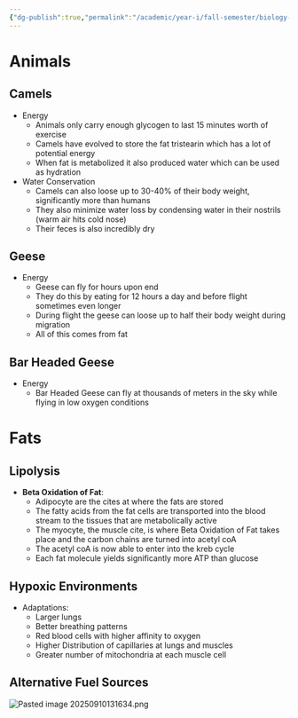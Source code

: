 ```yaml
---
{"dg-publish":true,"permalink":"/academic/year-i/fall-semester/biology-1-a03/unit-1-the-structure-of-the-cell/lectures/l2-a-amazing-energy-reserves-in-animals/"}
---
```


# Animals
## Camels
- Energy
	- Animals only carry enough glycogen to last 15 minutes worth of exercise
	- Camels have evolved to store the fat tristearin which has a lot of potential energy
	- When fat is metabolized it also produced water which can be used as hydration
- Water Conservation
	- Camels can also loose up to 30-40% of their body weight, significantly more than humans
	- They also minimize water loss by condensing water in their nostrils (warm air hits cold nose)
	- Their feces is also incredibly dry
## Geese
- Energy
	- Geese can fly for hours upon end
	- They do this by eating for 12 hours a day and before flight sometimes even longer
	- During flight the geese can loose up to half their body weight during migration
	- All of this comes from fat
## Bar Headed Geese
-  Energy
	- Bar Headed Geese can fly at thousands of meters in the sky while flying in low oxygen conditions
# Fats
## Lipolysis
- **Beta Oxidation of Fat**: 
	- Adipocyte are the cites at where the fats are stored
	- The fatty acids from the fat cells are transported into the blood stream to the tissues that are metabolically active
	- The myocyte, the muscle cite, is where Beta Oxidation of Fat takes place and the carbon chains are turned into acetyl coA
	- The acetyl coA is now able to enter into the kreb cycle
	- Each fat molecule yields significantly more ATP than glucose
## Hypoxic Environments
- Adaptations:
	- Larger lungs
	- Better breathing patterns
	- Red blood cells with higher affinity to oxygen
	- Higher Distribution of capillaries at lungs and muscles
	- Greater number of mitochondria at each muscle cell
## Alternative Fuel Sources

![Pasted image 20250910131634.png](/img/user/Excalidraw/Pasted%20image%2020250910131634.png)